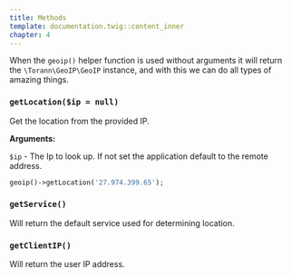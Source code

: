 ```yaml
---
title: Methods
template: documentation.twig::content_inner
chapter: 4
---
```

When the `geoip()` helper function is used without arguments it will return the `\Torann\GeoIP\GeoIP` instance, and with this we can do all types of amazing things.

### `getLocation($ip = null)`

Get the location from the provided IP.

**Arguments:**

`$ip` - The Ip to look up. If not set the application default to the remote address.

```php
geoip()->getLocation('27.974.399.65');
```

### `getService()`

Will return the default service used for determining location.

### `getClientIP()`

Will return the user IP address.